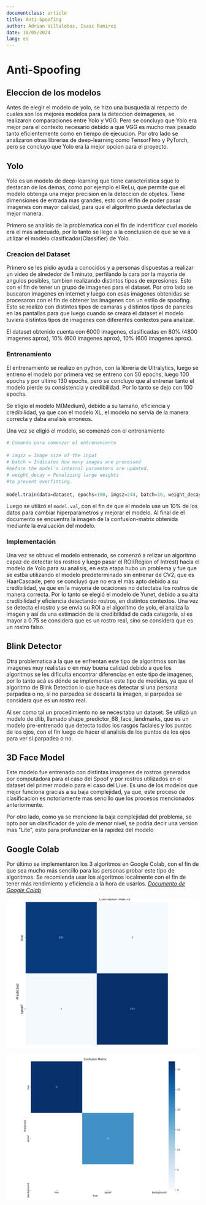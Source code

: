 ```yaml
---
documentclass: article
title: Anti-Spoofing
author: Adrian Villalobos, Isaac Ramirez
date: 10/05/2024
lang: es
---
```


# Anti-Spoofing

## Eleccion de los modelos

Antes de elegir el modelo de yolo, se hizo una busqueda al respecto de cuales son los mejores modelos para la deteccion deimagenes, se realizaron comparaciones entre Yolo y VGG. Pero se concluyo que Yolo era mejor para el contexto necesario debido a que VGG es mucho mas pesado tanto eficientemente como en tiempo de ejecucion. Por otro lado se analizaron otras librerias de deep-learning como TensorFlwo y PyTorch, pero se concluyo que Yolo era la mejor opcion para el proyecto.

## Yolo

Yolo es un modelo de deep-learning que tiene caracteristica sque lo destacan de los demas, como por ejemplo el ReLu, que permite que el modelo obtenga una mejor precision en la deteccion de objetos. Tiene dimensiones de entrada mas grandes, esto con el fin de poder pasar imagenes con mayor calidad, para que el algoritmo pueda detectarlas de mejor manera.

Primero se analisis de la problematica con el fin de indentificar cual modelo era el mas adecuado, por lo tanto se llego a la conclusion de que se va a utilizar el modelo clasificador(Classifier) de Yolo.

### Creacion del Dataset

Primero se les pidio ayuda a conocidos y a personas dispuestas a realizar un video de alrededor de 1 minuto, perfilando la cara por la mayoria de angulos posibles, tambien realizando distintos tipos de expresiones. Esto con el fin de tener un grupo de imagenes para el dataset. Por otro lado se buscaron imagenes en internet y luego con esas imagenes obtenidas se procesaron con el fin de obtener las imagenes con un estilo de spoofing. Esto se realizo con distintos tipos de camaras y distintos tipos de paneles en las pantallas para que luego cuando se creara el dataset el modelo tuviera distintos tipos de imagenes con diferentes contextos para analizar.

El dataset obtenido cuenta con 6000 imagenes, clasificadas en 80% (4800 imagenes aprox), 10% (600 imagenes aprox), 10% (600 imagenes aprox).

### Entrenamiento

El entrenamiento se realizo en python, con la libreria de Ultralytics, luego se entreno el modelo por primera vez se entreno con 50 epochs, luego 100 epochs y por ultimo 130 epochs, pero se concluyo que al entrenar tanto el modelo pierde su consistencia y credibilidad. Por lo tanto se dejo con 100 epochs. 

Se eligio el modelo M(Medium), debido a su tamaño, eficiencia y credibilidad, ya que con el modelo XL, el modelo no servía de la manera correcta y daba analisis erroneos.

Una vez se eligió el modelo, se comenzó con el entrenamiento

```py
# Comando para comenzar el entrenamiento

# imgsz = Image size of the input
# batch = Indicates how many images are processed 
#before the model's internal parameters are updated.
# weight_decay = Penalizing large weights 
#to prevent overfitting.

model.train(data=dataset, epochs=100, imgsz=244, batch=16, weight_decay=0.0005)
```

Luego se utilizó el `model.val`, con el fin de que el modelo use un 10% de los datos para cambiar hiperparametros y mejorar el modelo. Al final de el documento se encuentra la imagen de la confusion-matrix obtenida mediante la evaluación del modelo.


### Implementación

Una vez se obtuvo el modelo entrenado, se comenzó a relizar un algoritmo capaz de detectar los rostros y luego pasar el ROI(Region of Intrest) hacia el modelo de Yolo para su analisis, en esta etapa hubo un problema y fue que se estba utilizando el modelo predeterminado sin entrenar de CV2, que es HaarCascade, pero se concluyó que no era el más apto debido a su credibilidad, ya que en la mayoría de ocaciones no detectaba los rostros de manera correcta. Por lo tanto se elegió el modelo de Yunet, debido a su alta credibilidad y eficiencia detectando rostros, en distintos contextos. Una vez se detecta el rostro y se envia su ROI a el algoritmo de yolo, el analiza la imagen y así da una estimación de la credibilidad de cada categoría, si es mayor a 0.75 se considera que es un rostro real, sino se considera que es un rostro falso.

## Blink Detector

Otra problematica a la que se enfrentan este tipo de algoritmos son las imagenes muy realistas o en muy buena calidad debido a que los algoritmos se les dificulta encontrar diferencias en este tipo de imagenes, por lo tanto acá es dónde se implementan este tipo de medidas, ya que el algoritmo de Blink Detection lo que hace es detectar si una persona parpadea o no, si no parpadea se descarta la imagen, si parpadea se considera que es un rostro real.

Al ser como tal un procedimiento no se necesitaba un dataset. Se utilizó un modelo de dlib, llamado shape_predictor_68_face_landmarks, que es un modelo pre-entrenado que detecta todos los rasgos faciales y los puntos de los ojos, con el fin luego de hacer el analisis de los puntos de los ojos para ver si parpadea o no.

## 3D Face Model

Este modelo fue entrenado con distintas imagenes de rostros generados por computadora para el caso del Spoof y por rostros utilizados en el dataset del primer modelo para el caso del Live. Es uno de los modelos que mejor funciona gracias a su baja complejidad, ya que, este proceso de clasificacion es notoriamente mas sencillo que los procesos mencionados anteriormente.

Por otro lado, como ya se menciono la baja complejidad del problema, se opto por un clasificador de yolo de menor nivel, se podria decir una version mas "Lite", esto para profundizar en la rapidez del modelo


## Google Colab

Por último se implementaron los 3 algoritmos en Google Colab, con el fin de que sea mucho más sencillo para las personas probar este tipo de algoritmos. Se recomienda usar los algoritmos localmente con el fin de tener más rendimiento y eficiencia a la hora de usarlos. _[Documento de Google Colab](https://colab.research.google.com/drive/1ufRKNJhmaa0ZVI4gXLm0Z2WZBgT4rRUj?usp=sharing)_


![Confusion Matrix obtenida del algoritmo de Yolo para la Calidad de Imagen](confusion-matrix.png)

![confusion Matrix del Algoritmo de 3D Face Model](confusion_matrix3D.png)
